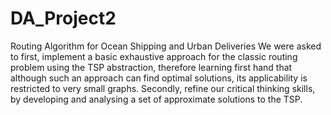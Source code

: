 # DA_Project2
Routing Algorithm for Ocean Shipping and Urban Deliveries
We were asked to first, implement a basic exhaustive approach for the classic routing problem using the TSP abstraction, therefore learning first hand that although such an approach can find optimal solutions, its applicability is restricted to very small graphs. Secondly, refine our critical thinking skills, by developing and analysing a set of approximate solutions to the TSP.